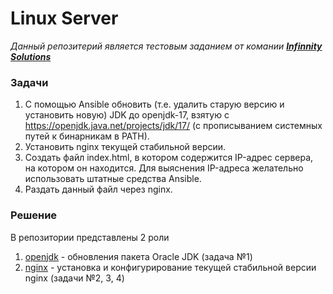 # Linux Server
_Данный репозитерий является тестовым заданием от комании **[Infinnity Solutions](https://infinnity.ru/ "Infinnity Solutions")**_

### Задачи

1. С помощью Ansible обновить (т.е. удалить старую версию и установить новую) JDK до openjdk-17, взятую с https://openjdk.java.net/projects/jdk/17/ (с прописыванием системных путей к бинарникам в PATH).
2. Установить nginx текущей стабильной версии.
3. Создать файл index.html, в котором содержится IP-адрес сервера, на котором он находится. Для выяснения IP-адреса желательно использовать штатные средства Ansible.
4. Раздать данный файл через nginx.

### Решение
В репозитории представлены 2 роли
1. [openjdk](roles/openjdk/README.md) - обновления пакета Oracle JDK (задача №1)
2. [nginx](roles/nginx/README.md) - установка и конфигурирование текущей стабильной версии nginx (задачи №2, 3, 4)
